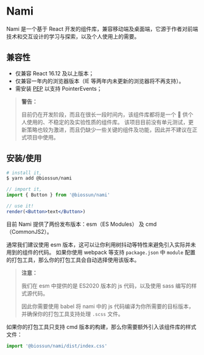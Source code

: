 # Nami

Nami 是一个基于 React 开发的组件库，兼容移动端及桌面端，它源于作者对前端技术和交互设计的学习与探索，以及个人使用上的需要。

## 兼容性

-   仅兼容 React 16.12 及以上版本；
-   仅兼容一年内的浏览器版本（IE 等两年内未更新的浏览器将不再支持）。
-   需安装 [PEP](https://github.com/jquery/PEP) 以支持 PointerEvents；

> **警告：**
>
> 目前仍在开发阶段，而且在很长一段时间内，该组件库都将是一个  供个人使用的、不稳定的及实验性质的组件库。
> 该项目目前没有单元测试，更新策略也较为激进，而且仍缺少一些关键的组件及功能，因此并不建议在正式项目中使用。

## 安装/使用

```bash
# install it,
$ yarn add @biossun/nami
```

```jsx
// import it,
import { Button } from '@biossun/nami'

// use it!
render(<Button>text</Button>)
```

目前 Nami 提供了两份发布版本：esm（ES Modules） 及 cmd（CommonJS2）。

通常我们建议使用 esm 版本，这可以让你利用树抖动等特性来避免引入实际并未用到的组件的代码。
如果你使用 webpack 等支持 `package.json` 中 `module` 配置的打包工具，那么你的打包工具会自动选择使用该版本。

> **注意：**
>
> 我们在 esm 中提供的是 ES2020 版本的 js 代码，以及使用 sass 编写的样式源代码。
>
> 因此你需要使用 babel 将 nami 中的 js 代码编译为你所需要的目标版本，并确保你的打包工具支持处理 `.scss` 文件。

如果你的打包工具只支持 cmd 版本的构建，那么你需要额外引入该组件库的样式文件：

```jsx
import '@biossun/nami/dist/index.css'
```
